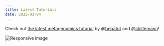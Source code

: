 ```yaml
---
title: Latest Tutorials
date: 2025-03-04
---
```

Check out [the latest metagenomics tutorial](https://training.galaxyproject.org/topics/metagenomics/tutorials/mothur-miseq-sop/tutorial.html) by [@bebatut](https://twitter.com/bebatut) and [@shiltemann](https://twitter.com/shiltemann)!

<img src="/src/splash/metag/mt2.png" class="img-responsive" alt="Responsive image">
